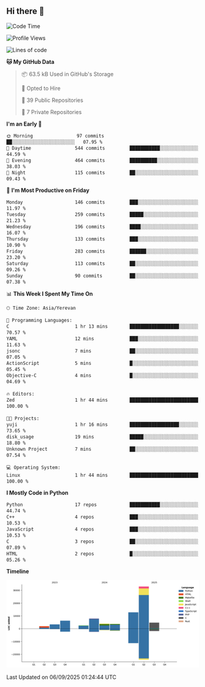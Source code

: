 ## Hi there 👋

<!--START_SECTION:waka-->
![Code Time](http://img.shields.io/badge/Code%20Time-1%2C389%20hrs%2033%20mins-blue)

![Profile Views](http://img.shields.io/badge/Profile%20Views-0-blue)

![Lines of code](https://img.shields.io/badge/From%20Hello%20World%20I%27ve%20Written-79.8%20thousand%20lines%20of%20code-blue)

**🐱 My GitHub Data** 

> 📦 63.5 kB Used in GitHub's Storage 
 > 
> 💼 Opted to Hire
 > 
> 📜 39 Public Repositories 
 > 
> 🔑 7 Private Repositories 
 > 
**I'm an Early 🐤** 

```text
🌞 Morning                97 commits          ██░░░░░░░░░░░░░░░░░░░░░░░   07.95 % 
🌆 Daytime                544 commits         ███████████░░░░░░░░░░░░░░   44.59 % 
🌃 Evening                464 commits         ██████████░░░░░░░░░░░░░░░   38.03 % 
🌙 Night                  115 commits         ██░░░░░░░░░░░░░░░░░░░░░░░   09.43 % 
```
📅 **I'm Most Productive on Friday** 

```text
Monday                   146 commits         ███░░░░░░░░░░░░░░░░░░░░░░   11.97 % 
Tuesday                  259 commits         █████░░░░░░░░░░░░░░░░░░░░   21.23 % 
Wednesday                196 commits         ████░░░░░░░░░░░░░░░░░░░░░   16.07 % 
Thursday                 133 commits         ███░░░░░░░░░░░░░░░░░░░░░░   10.90 % 
Friday                   283 commits         ██████░░░░░░░░░░░░░░░░░░░   23.20 % 
Saturday                 113 commits         ██░░░░░░░░░░░░░░░░░░░░░░░   09.26 % 
Sunday                   90 commits          ██░░░░░░░░░░░░░░░░░░░░░░░   07.38 % 
```


📊 **This Week I Spent My Time On** 

```text
🕑︎ Time Zone: Asia/Yerevan

💬 Programming Languages: 
C                        1 hr 13 mins        ██████████████████░░░░░░░   70.57 % 
YAML                     12 mins             ███░░░░░░░░░░░░░░░░░░░░░░   11.63 % 
jsonc                    7 mins              ██░░░░░░░░░░░░░░░░░░░░░░░   07.05 % 
ActionScript             5 mins              █░░░░░░░░░░░░░░░░░░░░░░░░   05.45 % 
Objective-C              4 mins              █░░░░░░░░░░░░░░░░░░░░░░░░   04.69 % 

🔥 Editors: 
Zed                      1 hr 44 mins        █████████████████████████   100.00 % 

🐱‍💻 Projects: 
yuji                     1 hr 16 mins        ██████████████████░░░░░░░   73.65 % 
disk_usage               19 mins             █████░░░░░░░░░░░░░░░░░░░░   18.80 % 
Unknown Project          7 mins              ██░░░░░░░░░░░░░░░░░░░░░░░   07.54 % 

💻 Operating System: 
Linux                    1 hr 44 mins        █████████████████████████   100.00 % 
```

**I Mostly Code in Python** 

```text
Python                   17 repos            ███████████░░░░░░░░░░░░░░   44.74 % 
C++                      4 repos             ███░░░░░░░░░░░░░░░░░░░░░░   10.53 % 
JavaScript               4 repos             ███░░░░░░░░░░░░░░░░░░░░░░   10.53 % 
C                        3 repos             ██░░░░░░░░░░░░░░░░░░░░░░░   07.89 % 
HTML                     2 repos             █░░░░░░░░░░░░░░░░░░░░░░░░   05.26 % 
```



**Timeline**

![Lines of Code chart](https://raw.githubusercontent.com/0xM4LL0C/0xM4LL0C/main/assets/bar_graph.png)


 Last Updated on 06/09/2025 01:24:44 UTC
<!--END_SECTION:waka-->

